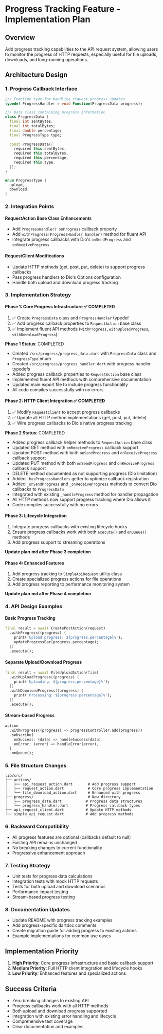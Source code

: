 # Progress Tracking Feature - Implementation Plan

## Overview
Add progress tracking capabilities to the API request system, allowing users to monitor the progress of HTTP requests, especially useful for file uploads, downloads, and long-running operations.

## Architecture Design

### 1. Progress Callback Interface
```dart
/// Function type for handling request progress updates
typedef ProgressHandler = void Function(ProgressData progress);

/// Data class containing progress information
class ProgressData {
  final int sentBytes;
  final int totalBytes;
  final double percentage;
  final ProgressType type;
  
  const ProgressData({
    required this.sentBytes,
    required this.totalBytes,
    required this.percentage,
    required this.type,
  });
}

enum ProgressType {
  upload,
  download,
}
```

### 2. Integration Points

#### RequestAction Base Class Enhancements
- Add `ProgressHandler? onProgress` callback property
- Add `withProgress(ProgressHandler handler)` method for fluent API
- Integrate progress callbacks with Dio's `onSendProgress` and `onReceiveProgress`

#### RequestClient Modifications
- Update HTTP methods (get, post, put, delete) to support progress callbacks
- Pass progress handlers to Dio's Options configuration
- Handle both upload and download progress tracking

### 3. Implementation Strategy

#### Phase 1: Core Progress Infrastructure ✅ COMPLETED
1. ✅ Create `ProgressData` class and `ProgressHandler` typedef
2. ✅ Add progress callback properties to `RequestAction` base class
3. ✅ Implement fluent API methods (`withProgress`, `withUploadProgress`, `withDownloadProgress`)

**Phase 1 Status**: COMPLETED
- Created `/src/progress/progress_data.dart` with `ProgressData` class and `ProgressType` enum
- Created `/src/progress/progress_handler.dart` with progress handler typedefs
- Added progress callback properties to `RequestAction` base class
- Implemented fluent API methods with comprehensive documentation
- Updated main export file to include progress functionality
- All code compiles successfully with no errors

#### Phase 2: HTTP Client Integration ✅ COMPLETED
1. ✅ Modify `RequestClient` to accept progress callbacks
2. ✅ Update all HTTP method implementations (get, post, put, delete)
3. ✅ Wire progress callbacks to Dio's native progress tracking

**Phase 2 Status**: COMPLETED
- Added progress callback helper methods to `RequestAction` base class
- Updated GET method with `onReceiveProgress` callback support
- Updated POST method with both `onSendProgress` and `onReceiveProgress` callback support
- Updated PUT method with both `onSendProgress` and `onReceiveProgress` callback support
- DELETE method documented as not supporting progress (Dio limitation)
- Added `_hasProgressHandlers` getter to optimize callback registration
- Added `_onSendProgress` and `_onReceiveProgress` methods to convert Dio callbacks to `ProgressData`
- Integrated with existing `_handleProgress` method for handler propagation
- All HTTP methods now support progress tracking where Dio allows it
- Code compiles successfully with no errors

#### Phase 3: Lifecycle Integration
1. Integrate progress callbacks with existing lifecycle hooks
2. Ensure progress callbacks work with both `execute()` and `onQueue()` methods
3. Add progress support to streaming operations

**Update plan.md after Phase 3 completion**

#### Phase 4: Enhanced Features
1. Add progress tracking to `SimpleApiRequest` utility class
2. Create specialized progress actions for file operations
3. Add progress reporting to performance monitoring system

**Update plan.md after Phase 4 completion**

### 4. API Design Examples

#### Basic Progress Tracking
```dart
final result = await CreatePostAction(request)
  .withProgress((progress) {
    print('Upload progress: ${progress.percentage}%');
    updateProgressBar(progress.percentage);
  })
  .execute();
```

#### Separate Upload/Download Progress
```dart
final result = await FileUploadAction(file)
  .withUploadProgress((progress) {
    print('Uploading: ${progress.percentage}%');
  })
  .withDownloadProgress((progress) {
    print('Processing: ${progress.percentage}%');
  })
  .execute();
```

#### Stream-based Progress
```dart
action
  .withProgress((progress) => progressController.add(progress))
  .subscribe(
    onSuccess: (data) => handleSuccess(data),
    onError: (error) => handleError(error),
  )
  .onQueue();
```

### 5. File Structure Changes

```
lib/src/
├── actions/
│   ├── api_request_action.dart       # Add progress support
│   ├── request_action.dart           # Core progress implementation
│   └── file_download_action.dart     # Enhanced with progress
├── progress/                         # New directory
│   ├── progress_data.dart           # Progress data structures
│   └── progress_handler.dart        # Progress callback types
├── api_request_client.dart          # Update HTTP methods
└── simple_api_request.dart          # Add progress methods
```

### 6. Backward Compatibility
- All progress features are optional (callbacks default to null)
- Existing API remains unchanged
- No breaking changes to current functionality
- Progressive enhancement approach

### 7. Testing Strategy
- Unit tests for progress data calculations
- Integration tests with mock HTTP requests
- Tests for both upload and download scenarios
- Performance impact testing
- Stream-based progress testing

### 8. Documentation Updates
- Update README with progress tracking examples
- Add progress-specific dartdoc comments
- Create migration guide for adding progress to existing actions
- Example implementations for common use cases

## Implementation Priority
1. **High Priority**: Core progress infrastructure and basic callback support
2. **Medium Priority**: Full HTTP client integration and lifecycle hooks
3. **Low Priority**: Enhanced features and specialized actions

## Success Criteria
- Zero breaking changes to existing API
- Progress callbacks work with all HTTP methods
- Both upload and download progress supported
- Integration with existing error handling and lifecycle
- Comprehensive test coverage
- Clear documentation and examples